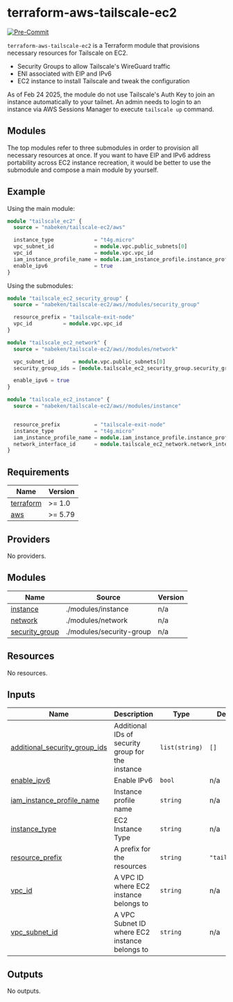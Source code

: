 # terraform-aws-tailscale-ec2

[![Pre-Commit](https://github.com/nabeken/terraform-aws-tailscale-ec2/actions/workflows/pre-commit.yml/badge.svg)](https://github.com/nabeken/terraform-aws-tailscale-ec2/actions/workflows/pre-commit.yml)

`terraform-aws-tailscale-ec2` is a Terraform module that provisions necessary resources for Tailscale on EC2.
- Security Groups to allow Tailscale's WireGuard traffic
- ENI associated with EIP and IPv6
- EC2 instance to install Tailscale and tweak the configuration

As of Feb 24 2025, the module do not use Tailscale's Auth Key to join an instance automatically to your tailnet. An admin needs to login to an instance via AWS Sessions Manager to execute `tailscale up` command.

## Modules

The top modules refer to three submodules in order to provision all necessary resources at once. If you want to have EIP and IPv6 address portability across EC2 instance recreation, it would be better to use the submodule and compose a main module by yourself.

## Example

Using the main module:
```terraform
module "tailscale_ec2" {
  source = "nabeken/tailscale-ec2/aws"

  instance_type             = "t4g.micro"
  vpc_subnet_id             = module.vpc.public_subnets[0]
  vpc_id                    = module.vpc.vpc_id
  iam_instance_profile_name = module.iam_instance_profile.instance_profile_name
  enable_ipv6               = true
}
```

Using the submodules:
```terraform
module "tailscale_ec2_security_group" {
  source = "nabeken/tailscale-ec2/aws//modules/security_group"

  resource_prefix = "tailscale-exit-node"
  vpc_id          = module.vpc.vpc_id
}

module "tailscale_ec2_network" {
  source = "nabeken/tailscale-ec2/aws//modules/network"

  vpc_subnet_id      = module.vpc.public_subnets[0]
  security_group_ids = [module.tailscale_ec2_security_group.security_group_id]

  enable_ipv6 = true
}

module "tailscale_ec2_instance" {
  source = "nabeken/tailscale-ec2/aws//modules/instance"


  resource_prefix           = "tailscale-exit-node"
  instance_type             = "t4g.micro"
  iam_instance_profile_name = module.iam_instance_profile.instance_profile_name
  network_interface_id      = module.tailscale_ec2_network.network_interface_id
}
```

<!-- BEGINNING OF PRE-COMMIT-TERRAFORM DOCS HOOK -->
## Requirements

| Name | Version |
|------|---------|
| <a name="requirement_terraform"></a> [terraform](#requirement\_terraform) | >= 1.0 |
| <a name="requirement_aws"></a> [aws](#requirement\_aws) | >= 5.79 |

## Providers

No providers.

## Modules

| Name | Source | Version |
|------|--------|---------|
| <a name="module_instance"></a> [instance](#module\_instance) | ./modules/instance | n/a |
| <a name="module_network"></a> [network](#module\_network) | ./modules/network | n/a |
| <a name="module_security_group"></a> [security\_group](#module\_security\_group) | ./modules/security-group | n/a |

## Resources

No resources.

## Inputs

| Name | Description | Type | Default | Required |
|------|-------------|------|---------|:--------:|
| <a name="input_additional_security_group_ids"></a> [additional\_security\_group\_ids](#input\_additional\_security\_group\_ids) | Additional IDs of security group for the instance | `list(string)` | `[]` | no |
| <a name="input_enable_ipv6"></a> [enable\_ipv6](#input\_enable\_ipv6) | Enable IPv6 | `bool` | n/a | yes |
| <a name="input_iam_instance_profile_name"></a> [iam\_instance\_profile\_name](#input\_iam\_instance\_profile\_name) | Instance profile name | `string` | n/a | yes |
| <a name="input_instance_type"></a> [instance\_type](#input\_instance\_type) | EC2 Instance Type | `string` | n/a | yes |
| <a name="input_resource_prefix"></a> [resource\_prefix](#input\_resource\_prefix) | A prefix for the resources | `string` | `"tailscale"` | no |
| <a name="input_vpc_id"></a> [vpc\_id](#input\_vpc\_id) | A VPC ID where EC2 instance belongs to | `string` | n/a | yes |
| <a name="input_vpc_subnet_id"></a> [vpc\_subnet\_id](#input\_vpc\_subnet\_id) | A VPC Subnet ID where EC2 instance belongs to | `string` | n/a | yes |

## Outputs

No outputs.
<!-- END OF PRE-COMMIT-TERRAFORM DOCS HOOK -->
